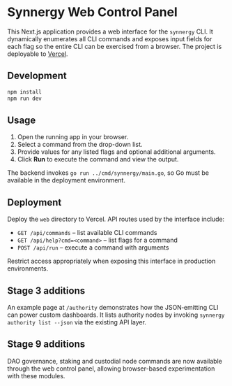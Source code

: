 # Synnergy Web Control Panel

This Next.js application provides a web interface for the `synnergy` CLI. It dynamically enumerates all CLI commands and exposes input fields for each flag so the entire CLI can be exercised from a browser. The project is deployable to [Vercel](https://vercel.com/).

## Development

```bash
npm install
npm run dev
```

## Usage

1. Open the running app in your browser.
2. Select a command from the drop-down list.
3. Provide values for any listed flags and optional additional arguments.
4. Click **Run** to execute the command and view the output.

The backend invokes `go run ../cmd/synnergy/main.go`, so Go must be available in the deployment environment.

## Deployment

Deploy the `web` directory to Vercel. API routes used by the interface include:

- `GET /api/commands` – list available CLI commands
- `GET /api/help?cmd=<command>` – list flags for a command
- `POST /api/run` – execute a command with arguments

Restrict access appropriately when exposing this interface in production environments.

## Stage 3 additions

An example page at `/authority` demonstrates how the JSON‑emitting CLI can power
custom dashboards. It lists authority nodes by invoking `synnergy authority list
--json` via the existing API layer.

## Stage 9 additions

DAO governance, staking and custodial node commands are now available through the
web control panel, allowing browser-based experimentation with these modules.
